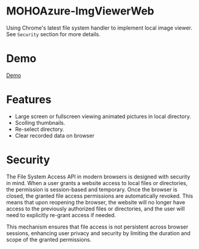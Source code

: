 # MOHOAzure-ImgViewerWeb
Using Chrome's latest file system handler to implement local image viewer. See `Security` section for more details.

# Demo
[Demo](https://imgur.com/a/5w74MZ8)

# Features
- Large screen or fullscreen viewing animated pictures in local directory.
- Scolling thumbnails.
- Re-select directory.
- Clear recorded data on browser

# Security
The File System Access API in modern browsers is designed with security in mind. When a user grants a website access to local files or directories, the permission is session-based and temporary. Once the browser is closed, the granted file access permissions are automatically revoked. This means that upon reopening the browser, the website will no longer have access to the previously authorized files or directories, and the user will need to explicitly re-grant access if needed.

This mechanism ensures that file access is not persistent across browser sessions, enhancing user privacy and security by limiting the duration and scope of the granted permissions.